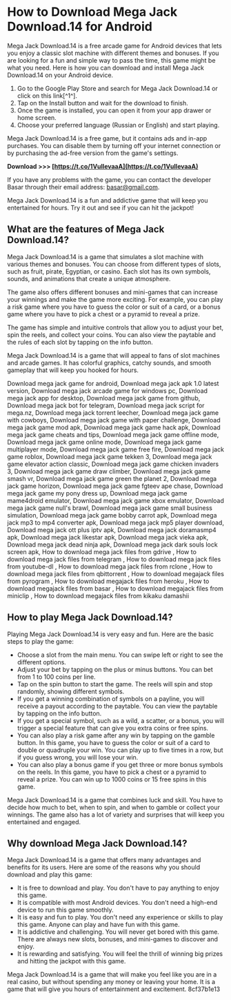 
 
# How to Download Mega Jack Download.14 for Android
 
Mega Jack Download.14 is a free arcade game for Android devices that lets you enjoy a classic slot machine with different themes and bonuses. If you are looking for a fun and simple way to pass the time, this game might be what you need. Here is how you can download and install Mega Jack Download.14 on your Android device.
 
1. Go to the Google Play Store and search for Mega Jack Download.14 or click on this link[^1^].
2. Tap on the Install button and wait for the download to finish.
3. Once the game is installed, you can open it from your app drawer or home screen.
4. Choose your preferred language (Russian or English) and start playing.

Mega Jack Download.14 is a free game, but it contains ads and in-app purchases. You can disable them by turning off your internet connection or by purchasing the ad-free version from the game's settings.
 
**Download >>> [https://t.co/1VullevaaA](https://t.co/1VullevaaA)**


 
If you have any problems with the game, you can contact the developer Basar through their email address: basar@gmail.com.
 
Mega Jack Download.14 is a fun and addictive game that will keep you entertained for hours. Try it out and see if you can hit the jackpot!
  
## What are the features of Mega Jack Download.14?
 
Mega Jack Download.14 is a game that simulates a slot machine with various themes and bonuses. You can choose from different types of slots, such as fruit, pirate, Egyptian, or casino. Each slot has its own symbols, sounds, and animations that create a unique atmosphere.
 
The game also offers different bonuses and mini-games that can increase your winnings and make the game more exciting. For example, you can play a risk game where you have to guess the color or suit of a card, or a bonus game where you have to pick a chest or a pyramid to reveal a prize.
 
The game has simple and intuitive controls that allow you to adjust your bet, spin the reels, and collect your coins. You can also view the paytable and the rules of each slot by tapping on the info button.
 
Mega Jack Download.14 is a game that will appeal to fans of slot machines and arcade games. It has colorful graphics, catchy sounds, and smooth gameplay that will keep you hooked for hours.
 
Download mega jack game for android,  Download mega jack apk 1.0 latest version,  Download mega jack arcade game for windows pc,  Download mega jack app for desktop,  Download mega jack game from github,  Download mega jack bot for telegram,  Download mega jack script for mega.nz,  Download mega jack torrent leecher,  Download mega jack game with cowboys,  Download mega jack game with paper challenge,  Download mega jack game mod apk,  Download mega jack game hack apk,  Download mega jack game cheats and tips,  Download mega jack game offline mode,  Download mega jack game online mode,  Download mega jack game multiplayer mode,  Download mega jack game free fire,  Download mega jack game roblox,  Download mega jack game tekken 3,  Download mega jack game elevator action classic,  Download mega jack game chicken invaders 3,  Download mega jack game draw climber,  Download mega jack game smash vr,  Download mega jack game green the planet 2,  Download mega jack game horizon,  Download mega jack game fgteev ape chase,  Download mega jack game my pony dress up,  Download mega jack game mame4droid emulator,  Download mega jack game xbox emulator,  Download mega jack game null's brawl,  Download mega jack game small business simulation,  Download mega jack game bobby carrot apk,  Download mega jack mp3 to mp4 converter apk,  Download mega jack mp5 player download,  Download mega jack ott plus iptv apk,  Download mega jack doramasmp4 apk,  Download mega jack likestar apk,  Download mega jack vieka apk,  Download mega jack dead ninja apk,  Download mega jack dark souls lock screen apk,  How to download mega jack files from gdrive ,  How to download mega jack files from telegram ,  How to download mega jack files from youtube-dl ,  How to download mega jack files from rclone ,  How to download mega jack files from qbittorrent ,  How to download megajack files from pyrogram ,  How to download megajack files from heroku ,  How to download megajack files from basar ,  How to download megajack files from miniclip ,  How to download megajack files from kikaku damashii
  
## How to play Mega Jack Download.14?
 
Playing Mega Jack Download.14 is very easy and fun. Here are the basic steps to play the game:

- Choose a slot from the main menu. You can swipe left or right to see the different options.
- Adjust your bet by tapping on the plus or minus buttons. You can bet from 1 to 100 coins per line.
- Tap on the spin button to start the game. The reels will spin and stop randomly, showing different symbols.
- If you get a winning combination of symbols on a payline, you will receive a payout according to the paytable. You can view the paytable by tapping on the info button.
- If you get a special symbol, such as a wild, a scatter, or a bonus, you will trigger a special feature that can give you extra coins or free spins.
- You can also play a risk game after any win by tapping on the gamble button. In this game, you have to guess the color or suit of a card to double or quadruple your win. You can play up to five times in a row, but if you guess wrong, you will lose your win.
- You can also play a bonus game if you get three or more bonus symbols on the reels. In this game, you have to pick a chest or a pyramid to reveal a prize. You can win up to 1000 coins or 15 free spins in this game.

Mega Jack Download.14 is a game that combines luck and skill. You have to decide how much to bet, when to spin, and when to gamble or collect your winnings. The game also has a lot of variety and surprises that will keep you entertained and engaged.
  
## Why download Mega Jack Download.14?
 
Mega Jack Download.14 is a game that offers many advantages and benefits for its users. Here are some of the reasons why you should download and play this game:

- It is free to download and play. You don't have to pay anything to enjoy this game.
- It is compatible with most Android devices. You don't need a high-end device to run this game smoothly.
- It is easy and fun to play. You don't need any experience or skills to play this game. Anyone can play and have fun with this game.
- It is addictive and challenging. You will never get bored with this game. There are always new slots, bonuses, and mini-games to discover and enjoy.
- It is rewarding and satisfying. You will feel the thrill of winning big prizes and hitting the jackpot with this game.

Mega Jack Download.14 is a game that will make you feel like you are in a real casino, but without spending any money or leaving your home. It is a game that will give you hours of entertainment and excitement.
 8cf37b1e13
 
